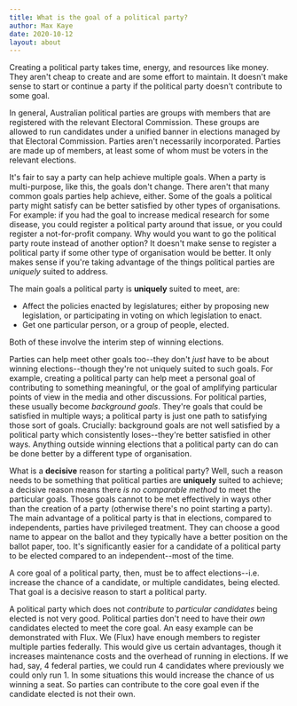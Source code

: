 ```yaml
---
title: What is the goal of a political party?
author: Max Kaye
date: 2020-10-12
layout: about
---
```


Creating a political party takes time, energy, and resources like money. They aren't cheap to create and are some effort to maintain. It doesn't make sense to start or continue a party if the political party doesn't contribute to some goal.

In general, Australian political parties are groups with members that are registered with the relevant Electoral Commission. These groups are allowed to run candidates under a unified banner in elections managed by that Electoral Commission. Parties aren't necessarily incorporated. Parties are made up of members, at least some of whom must be voters in the relevant elections.

It's fair to say a party can help achieve multiple goals. When a party is multi-purpose, like this, the goals don't change. There aren't that many common goals parties help achieve, either. Some of the goals a political party might satisfy can be better satisfied by other types of organisations. For example: if you had the goal to increase medical research for some disease, you could register a political party around that issue, or you could register a not-for-profit company. Why would you want to go the political party route instead of another option? It doesn't make sense to register a political party if some other type of organisation would be better. It only makes sense if you're taking advantage of the things political parties are *uniquely* suited to address.

The main goals a political party is **uniquely** suited to meet, are:

* Affect the policies enacted by legislatures; either by proposing new legislation, or participating in voting on which legislation to enact.
* Get one particular person, or a group of people, elected.

Both of these involve the interim step of winning elections.

Parties can help meet other goals too--they don't *just* have to be about winning elections--though they're not uniquely suited to such goals. For example, creating a political party can help meet a personal goal of contributing to something meaningful, or the goal of amplifying particular points of view in the media and other discussions. For political parties, these usually become *background goals*. They're goals that could be satisfied in multiple ways; a political party is just one path to satisfying those sort of goals. Crucially: background goals are not well satisfied by a political party which consistently loses--they're better satisfied in other ways. Anything outside winning elections that a political party can do can be done better by a different type of organisation.

<!-- Satisfying background goals is not a **decisive** reason for doing something. -->

What is a **decisive** reason for starting a political party? Well, such a reason needs to be something that political parties are **uniquely** suited to achieve; a decisive reason means there *is no comparable method* to meet the particular goals. Those goals cannot to be met effectively in ways other than the creation of a party (otherwise there's no point starting a party). The main advantage of a political party is that in elections, compared to independents, parties have privileged treatment. They can choose a good name to appear on the ballot and they typically have a better position on the ballot paper, too. It's significantly easier for a candidate of a political party to be elected compared to an independent--most of the time.

A core goal of a political party, then, must be to affect elections--i.e. increase the chance of a candidate, or multiple candidates, being elected. That goal is a decisive reason to start a political party.

A political party which does not *contribute* to *particular candidates* being elected is not very good. Political parties don't need to have their *own* candidates elected to meet the core goal. An easy example can be demonstrated with Flux. We (Flux) have enough members to register multiple parties federally. This would give us certain advantages, though it increases maintenance costs and the overhead of running in elections. If we had, say, 4 federal parties, we could run 4 candidates where previously we could only run 1. In some situations this would increase the chance of us winning a seat. So parties can contribute to the core goal even if the candidate elected is not their own.
